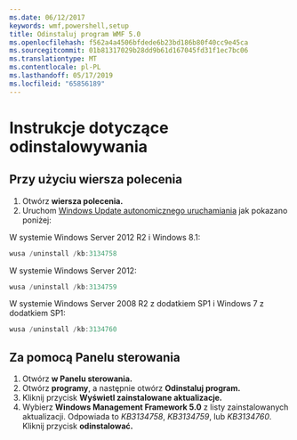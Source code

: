 ```yaml
---
ms.date: 06/12/2017
keywords: wmf,powershell,setup
title: Odinstaluj program WMF 5.0
ms.openlocfilehash: f562a4a4506bfdede6b23bd186b80f40cc9e45ca
ms.sourcegitcommit: 01b81317029b28dd9b61d167045fd31f1ec7bc06
ms.translationtype: MT
ms.contentlocale: pl-PL
ms.lasthandoff: 05/17/2019
ms.locfileid: "65856189"
---
```

# <a name="uninstallation-instructions"></a>Instrukcje dotyczące odinstalowywania

## <a name="using-command-prompt"></a>Przy użyciu wiersza polecenia

1. Otwórz **wiersza polecenia.**
2. Uruchom [Windows Update autonomicznego uruchamiania](https://support.microsoft.com/en-us/kb/934307) jak pokazano poniżej:

W systemie Windows Server 2012 R2 i Windows 8.1:

```powershell
wusa /uninstall /kb:3134758
```

W systemie Windows Server 2012:

```powershell
wusa /uninstall /kb:3134759
```

W systemie Windows Server 2008 R2 z dodatkiem SP1 i Windows 7 z dodatkiem SP1:

```powershell
wusa /uninstall /kb:3134760
```

## <a name="using-control-panel"></a>Za pomocą Panelu sterowania

1. Otwórz **w Panelu sterowania.**
2. Otwórz **programy**, a następnie otwórz **Odinstaluj program.**
3. Kliknij przycisk **Wyświetl zainstalowane aktualizacje.**
4. Wybierz **Windows Management Framework 5.0** z listy zainstalowanych aktualizacji. Odpowiada to *KB3134758*, *KB3134759*, lub *KB3134760*. Kliknij przycisk **odinstalować.**
